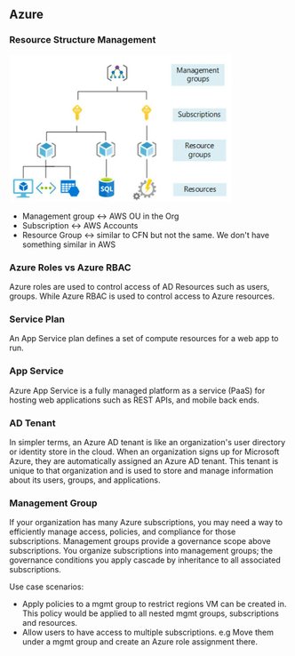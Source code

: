 ## Azure

### Resource Structure Management

![mgmt](./diagrams/mgmt.jpg)

- Management group <-> AWS OU in the Org
- Subscription <-> AWS Accounts
- Resource Group <-> similar to CFN but not the same. We don't have something similar in AWS

### Azure Roles vs Azure RBAC

Azure roles are used to control access of AD Resources such as users, groups. While Azure RBAC is used to control access to Azure resources.

### Service Plan

An App Service plan defines a set of compute resources for a web app to run.

### App Service

Azure App Service is a fully managed platform as a service (PaaS) for hosting web applications such as REST APIs, and mobile back ends.

### AD Tenant

In simpler terms, an Azure AD tenant is like an organization's user directory or identity store in the cloud. When an organization signs up for Microsoft Azure, they are automatically assigned an Azure AD tenant. This tenant is unique to that organization and is used to store and manage information about its users, groups, and applications.

### Management Group

If your organization has many Azure subscriptions, you may need a way to efficiently manage access, policies, and compliance for those subscriptions. Management groups provide a governance scope above subscriptions. You organize subscriptions into management groups; the governance conditions you apply cascade by inheritance to all associated subscriptions.

Use case scenarios:

- Apply policies to a mgmt group to restrict regions VM can be created in. This policy would be applied to all nested mgmt groups, subscriptions and resources.
- Allow users to have access to multiple subscriptions. e.g Move them under a mgmt group and create an Azure role assignment there.
